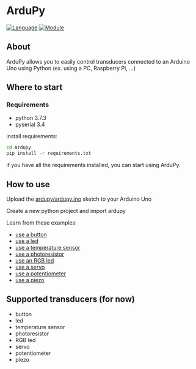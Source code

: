 # ArduPy

[![Language](https://img.shields.io/badge/language-python-blue.svg?style=flat)](https://www.python.org/)
[![Module](https://img.shields.io/badge/module-pyserial-brightgreen.svg?style=flat)](https://pythonhosted.org/pyserial/)

## About

ArduPy allows you to easily control transducers connected to an Arduino Uno using Python (ex. using a PC, Raspberry Pi, ...)

## Where to start

### Requirements

- python 3.7.3
- pyserial 3.4

install requirements:

```bash
cd Ardupy
pip install -r requirements.txt
```

if you have all the requirements installed, you can start using ArduPy.

## How to use

Upload the [ardupy/ardupy.ino](https://github.com/dbarattini/Ardupy/blob/master/ardupy/ardupy.ino) sketch to your Arduino Uno

Create a new python project and import ardupy

Learn from these examples:

- [use a button](https://github.com/dbarattini/Ardupy/blob/master/examples/button.py)
- [use a led](https://github.com/dbarattini/Ardupy/blob/master/examples/led.py)
- [use a temperature sensor](https://github.com/dbarattini/Ardupy/blob/master/examples/temperature_sensor.py)
- [use a photoresistor](https://github.com/dbarattini/Ardupy/blob/master/examples/photoresistor.py)
- [use an RGB led](https://github.com/dbarattini/Ardupy/blob/master/examples/led_rgb.py)
- [use a servo](https://github.com/dbarattini/ArduPy/blob/master/examples/servo.py)
- [use a potentiometer](https://github.com/dbarattini/ArduPy/blob/master/examples/potentiometer.py)
- [use a piezo](https://github.com/dbarattini/ArduPy/blob/master/examples/piezo.py)

## Supported transducers (for now)

- button
- led
- temperature sensor
- photoresistor
- RGB led
- servo
- potentiometer
- piezo
